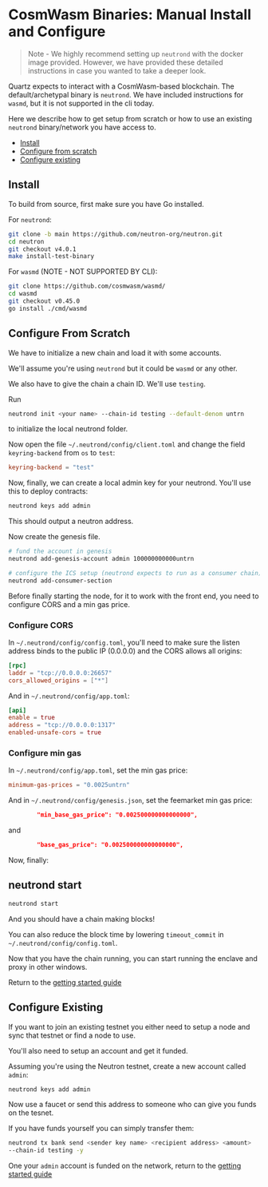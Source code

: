 # CosmWasm Binaries: Manual Install and Configure

> Note - We highly recommend setting up `neutrond` with the docker image provided. However, we have provided these detailed instructions in case you wanted to take a deeper look.

Quartz expects to interact with a CosmWasm-based blockchain. 
The default/archetypal binary is `neutrond`. We have included instructions for `wasmd`, but it is not supported in the cli today.

Here we describe how to get setup from scratch or how to use an existing `neutrond`
binary/network you have access to.

- [Install](#install)
- [Configure from scratch](#configure-from-scratch)
- [Configure existing](#configure-existing)

## Install

To build from source, first make sure you have Go installed.

For `neutrond`:

```bash
git clone -b main https://github.com/neutron-org/neutron.git
cd neutron
git checkout v4.0.1
make install-test-binary
```

For `wasmd` (NOTE - NOT SUPPORTED BY CLI):

```bash
git clone https://github.com/cosmwasm/wasmd/
cd wasmd
git checkout v0.45.0
go install ./cmd/wasmd
```

## Configure From Scratch

We have to initialize a new chain and load it with some accounts.

We'll assume you're using `neutrond` but it could be `wasmd` or any other.

We also have to give the chain a chain ID. We'll use `testing`.

Run 

```bash
neutrond init <your name> --chain-id testing --default-denom untrn
```

to initialize the local neutrond folder.

Now open the file `~/.neutrond/config/client.toml` and change the field
`keyring-backend` from `os` to `test`:

```toml 
keyring-backend = "test" 
```

Now, finally, we can create a local admin key for your neutrond. You'll use this to
deploy contracts:

```bash 
neutrond keys add admin 
```

This should output a neutron address. 

Now create the genesis file.

```bash 
# fund the account in genesis 
neutrond add-genesis-account admin 100000000000untrn

# configure the ICS setup (neutrond expects to run as a consumer chain)
neutrond add-consumer-section
```

Before finally starting the node, for it to work with the front end, you need to
configure CORS and a min gas price.

### Configure CORS

In `~/.neutrond/config/config.toml`, you'll need to make sure the listen address
binds to the public IP (0.0.0.0) and the CORS allows all origins:

```toml 
[rpc] 
laddr = "tcp://0.0.0.0:26657" 
cors_allowed_origins = ["*"] 
```

And in `~/.neutrond/config/app.toml`:

```toml 
[api] 
enable = true 
address = "tcp://0.0.0.0:1317" 
enabled-unsafe-cors = true 
```

### Configure min gas

In `~/.neutrond/config/app.toml`, set the min gas price:

```toml
minimum-gas-prices = "0.0025untrn"
```

And in `~/.neutrond/config/genesis.json`, set the feemarket min gas price:

```json
        "min_base_gas_price": "0.002500000000000000",
```

and 

```json
        "base_gas_price": "0.002500000000000000",
```

Now, finally:

## neutrond start

```bash 
neutrond start 
```

And you should have a chain making blocks!

You can also reduce the block time by lowering `timeout_commit` in
`~/.neutrond/config/config.toml`.

Now that you have the chain running, you can start running the enclave and proxy
in other windows.

Return to the [getting started guide](/docs/getting_started.md#installation)

## Configure Existing

If you want to join an existing testnet you either need to setup a node and 
sync that testnet or find a node to use.

You'll also need to setup an account and get it funded.

Assuming you're using the Neutron testnet, create a new account called `admin`:

```bash
neutrond keys add admin
```

Now use a faucet or send this address to someone who can give you funds on the tesnet. 

If you have funds yourself you can simply transfer them:

```bash 
neutrond tx bank send <sender key name> <recipient address> <amount>
--chain-id testing -y 
```

One your `admin` account is funded on the network, return to the [getting started guide](/docs/getting_started.md#installation)
